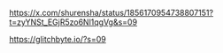 https://x.com/shurensha/status/1856170954738807151?t=zyYNSt_EGjR5zo6Nl1qgVg&s=09

https://glitchbyte.io/?s=09